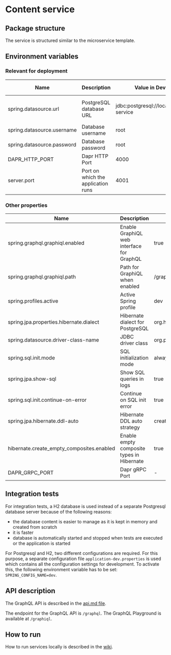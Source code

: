 # Content service

## Package structure

The service is structured similar to the microservice template.

## Environment variables

### Relevant for deployment

| Name                       | Description                        | Value in Dev Environment                         | Value in Prod Environment                                            |
|----------------------------|------------------------------------|--------------------------------------------------|----------------------------------------------------------------------|
| spring.datasource.url      | PostgreSQL database URL            | jdbc:postgresql://localhost:4032/content-service | jdbc:postgresql://content-service-db-postgresql:5432/content-service |
| spring.datasource.username | Database username                  | root                                             | gits                                                                 |
| spring.datasource.password | Database password                  | root                                             | *secret*                                                             |
| DAPR_HTTP_PORT             | Dapr HTTP Port                     | 4000                                             | 3500                                                                 |
| server.port                | Port on which the application runs | 4001                                             | 4001                                                                 |

### Other properties
| Name                                      | Description                               | Value in Dev Environment                | Value in Prod Environment               |
|-------------------------------------------|-------------------------------------------|-----------------------------------------|-----------------------------------------|
| spring.graphql.graphiql.enabled           | Enable GraphiQL web interface for GraphQL | true                                    | true                                    |
| spring.graphql.graphiql.path              | Path for GraphiQL when enabled            | /graphiql                               | /graphiql                               |
| spring.profiles.active                    | Active Spring profile                     | dev                                     | prod                                    |
| spring.jpa.properties.hibernate.dialect   | Hibernate dialect for PostgreSQL          | org.hibernate.dialect.PostgreSQLDialect | org.hibernate.dialect.PostgreSQLDialect |
| spring.datasource.driver-class-name       | JDBC driver class                         | org.postgresql.Driver                   | org.postgresql.Driver                   |
| spring.sql.init.mode                      | SQL initialization mode                   | always                                  | always                                  |
| spring.jpa.show-sql                       | Show SQL queries in logs                  | true                                    | true                                    |
| spring.sql.init.continue-on-error         | Continue on SQL init error                | true                                    | true                                    |
| spring.jpa.hibernate.ddl-auto             | Hibernate DDL auto strategy               | create                                  | update                                  |
| hibernate.create_empty_composites.enabled | Enable empty composite types in Hibernate | true                                    | true                                    |
| DAPR_GRPC_PORT                            | Dapr gRPC Port                            | -                                       | 50001                                   |

## Integration tests

For integration tests, a H2 database is used instead of a separate Postgresql database server because of the following
reasons:

- the database content is easier to manage as it is kept in memory and created from scratch
- it is faster
- database is automatically started and stopped when tests are executed or the application is started

For Postgresql and H2, two different configurations are required.
For this purpose, a separate configuration file `application-dev.properties` is used which contains all the configuration
settings for development. To activate this, the following environment variable has to be set: `SPRING_CONFIG_NAME=dev`.

## API description

The GraphQL API is described in the [api.md file](api.md).

The endpoint for the GraphQL API is `/graphql`. The GraphQL Playground is available at `/graphiql`.

## How to run

How to run services locally is described in
the [wiki](https://gits-enpro.readthedocs.io/en/latest/dev-manuals/backend/get-started.html).

